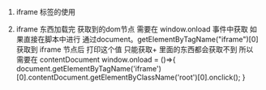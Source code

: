 1. iframe 标签的使用

2. iframe 东西加载完  获取到的dom节点 需要在 window.onload 事件中获取
   如果直接在脚本中进行   通过document。getElementByTagName("iframe")[0]
                         获取到 iframe 节点后  打印这个值 只能获取<head>+<body> 
                         <body>里面的东西都会获取不到
                         所以需要在  contentDocument
                         window.onload = ()=>{
                            document.getElementByTagName('iframe')[0].contentDocument.getElementByClassName('root')[0].onclick();
                         }